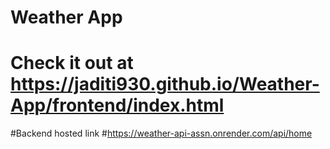 # Weather App
# Check it out at https://jaditi930.github.io/Weather-App/frontend/index.html

#Backend hosted link
#https://weather-api-assn.onrender.com/api/home
